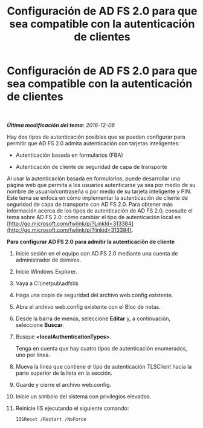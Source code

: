 ﻿---
title: 'Configuración de AD FS 2.0 para que sea compatible con la autenticación de clientes'
TOCTitle: Configuración de AD FS 2.0 para que sea compatible con la autenticación de clientes
ms:assetid: 4d93d400-ccaa-4da8-a71b-d05d7ba79d93
ms:mtpsurl: https://technet.microsoft.com/es-es/library/Dn308565(v=OCS.15)
ms:contentKeyID: 56271286
ms.date: 01/07/2017
mtps_version: v=OCS.15
ms.translationtype: HT
---

# Configuración de AD FS 2.0 para que sea compatible con la autenticación de clientes

 

_**Última modificación del tema:** 2016-12-08_

Hay dos tipos de autenticación posibles que se pueden configurar para permitir que AD FS 2.0 admita autenticación con tarjetas inteligentes:

  - Autenticación basada en formularios (FBA)

  - Autenticación de cliente de seguridad de capa de transporte

Al usar la autenticación basada en formularios, puede desarrollar una página web que permita a los usuarios autenticarse ya sea por medio de su nombre de usuario/contraseña o por medio de su tarjeta inteligente y PIN. Este tema se enfoca en cómo implementar la autenticación de cliente de seguridad de capa de transporte con AD FS 2.0. Para obtener más información acerca de los tipos de autenticación de AD FS 2.0, consulte el tema sobre AD FS 2.0: cómo cambiar el tipo de autenticación local en [http://go.microsoft.com/fwlink/p/?LinkId=313384](http://go.microsoft.com/fwlink/p/?linkid=313384).


**Para configurar AD FS 2.0 para admitir la autenticación de cliente**

1.  Inicie sesión en el equipo con AD FS 2.0 mediante una cuenta de administrador de dominio.

2.  Inicie Windows Explorer.

3.  Vaya a C:\\inetpub\\adfs\\ls

4.  Haga una copia de seguridad del archivo web.config existente.

5.  Abra el archivo web.config existente con el Bloc de notas.

6.  Desde la barra de menús, seleccione **Editar** y, a continuación, seleccione **Buscar**.

7.  Busque **\<localAuthenticationTypes\>**.
    
    Tenga en cuenta que hay cuatro tipos de autenticación enumerados, uno por línea.

8.  Mueva la línea que contiene el tipo de autenticación TLSClient hacia la parte superior de la lista en la sección.

9.  Guarde y cierre el archivo web.config.

10. Inicie un símbolo del sistema con privilegios elevados.

11. Reinicie IIS ejecutando el siguiente comando:
    
        IISReset /Restart /NoForce

